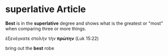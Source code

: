 # superlative Article
**Best** is in the **superlative** degree and shows what is the greatest or "most" when comparing three or more things.

ἐξενέγκατε στολὴν τὴν **πρώτην** (Luk 15:22)
	
bring out the **best** robe

